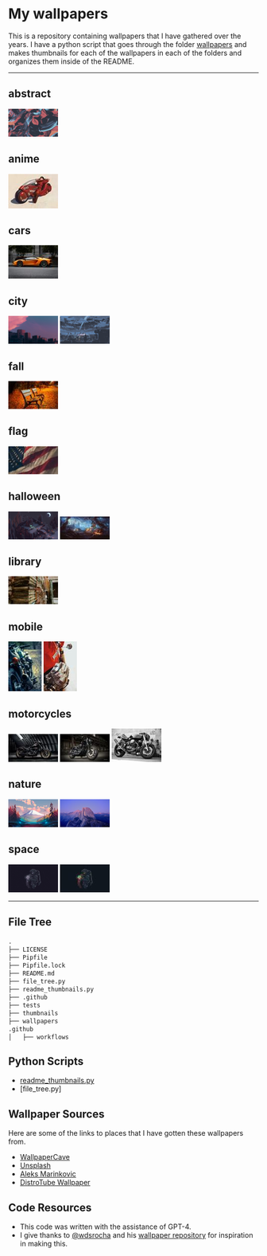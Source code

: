 # My wallpapers

This is a repository containing wallpapers that I have gathered over the years. I have a python script that goes through the folder [wallpapers](/wallpapers) and makes thumbnails for each of the wallpapers in each of the folders and organizes them inside of the README.

---

<!-- THUMBNAILS_START -->

## abstract

[![ign_colorful.png](thumbnails/abstract/ign_colorful.png)](wallpapers/abstract/ign_colorful.png)

## anime

[![ilya_kuvshinov_06.jpeg](thumbnails/anime/ilya_kuvshinov_06.jpeg)](wallpapers/anime/ilya_kuvshinov_06.jpeg)

## cars

[![kevin-bhagat-3cLpiv8h5so-unsplash.jpg](thumbnails/cars/kevin-bhagat-3cLpiv8h5so-unsplash.jpg)](wallpapers/cars/kevin-bhagat-3cLpiv8h5so-unsplash.jpg)

## city

[![evening-sky.png](thumbnails/city/evening-sky.png)](wallpapers/city/evening-sky.png) [![ign_dudeOnBuilding3.png](thumbnails/city/ign_dudeOnBuilding3.png)](wallpapers/city/ign_dudeOnBuilding3.png)

## fall

[![0266.jpg](thumbnails/fall/0266.jpg)](wallpapers/fall/0266.jpg)

## flag

[![samuel-branch-ZPVisr0s_hQ-unsplash.jpg](thumbnails/flag/samuel-branch-ZPVisr0s_hQ-unsplash.jpg)](wallpapers/flag/samuel-branch-ZPVisr0s_hQ-unsplash.jpg)

## halloween

[![ghfw94chrlt91.png](thumbnails/halloween/ghfw94chrlt91.png)](wallpapers/halloween/ghfw94chrlt91.png) [![wp4767418.jpg](thumbnails/halloween/wp4767418.jpg)](wallpapers/halloween/wp4767418.jpg)

## library

[![0166.jpg](thumbnails/library/0166.jpg)](wallpapers/library/0166.jpg)

## mobile

[![121cff020cb2f670e7c56190b3b57f7b.jpg](thumbnails/mobile/121cff020cb2f670e7c56190b3b57f7b.jpg)](wallpapers/mobile/121cff020cb2f670e7c56190b3b57f7b.jpg) [![aleks-marinkovic-rvziaOyz9_Y-unsplash.jpg](thumbnails/mobile/aleks-marinkovic-rvziaOyz9_Y-unsplash.jpg)](wallpapers/mobile/aleks-marinkovic-rvziaOyz9_Y-unsplash.jpg)

## motorcycles

[![wp10762147-harley-davidson-dyna-wallpapers.jpg](thumbnails/motorcycles/wp10762147-harley-davidson-dyna-wallpapers.jpg)](wallpapers/motorcycles/wp10762147-harley-davidson-dyna-wallpapers.jpg) [![wp10762149.jpg](thumbnails/motorcycles/wp10762149.jpg)](wallpapers/motorcycles/wp10762149.jpg) [![wp6959117.jpg](thumbnails/motorcycles/wp6959117.jpg)](wallpapers/motorcycles/wp6959117.jpg)

## nature

[![forrest.png](thumbnails/nature/forrest.png)](wallpapers/nature/forrest.png) [![yosemite.png](thumbnails/nature/yosemite.png)](wallpapers/nature/yosemite.png)

## space

[![2e3e68fb-b6da-4bb6-8ad3-9a2d335340af.png](thumbnails/space/2e3e68fb-b6da-4bb6-8ad3-9a2d335340af.png)](wallpapers/space/2e3e68fb-b6da-4bb6-8ad3-9a2d335340af.png) [![astronaut-jellyfish-space-digital-art-uhdpaper.com-4K-107.jpg](thumbnails/space/astronaut-jellyfish-space-digital-art-uhdpaper.com-4K-107.jpg)](wallpapers/space/astronaut-jellyfish-space-digital-art-uhdpaper.com-4K-107.jpg)

<!-- THUMBNAILS_END -->

---

## File Tree

<!-- BEGIN FILE TREE -->
```text
.
├── LICENSE
├── Pipfile
├── Pipfile.lock
├── README.md
├── file_tree.py
├── readme_thumbnails.py
├── .github
├── tests
├── thumbnails
├── wallpapers
.github
│   ├── workflows
```
<!-- END FILE TREE -->

## Python Scripts

- [readme_thumbnails.py](readme_thumbnails.py)
- [file_tree.py]

## Wallpaper Sources

Here are some of the links to places that I have gotten these wallpapers from.

- [WallpaperCave](https://wallpapercave.com/)
- [Unsplash](https://unsplash.com)
- [Aleks Marinkovic](https://unsplash.com/@aleks_marinkovic)
- [DistroTube Wallpaper](https://gitlab.com/dwt1/wallpapers)

## Code Resources

- This code was written with the assistance of GPT-4.
- I give thanks to [@wdsrocha](https://github.com/wdsrocha) and his [wallpaper repository](https://github.com/wdsrocha/wallpapers) for inspiration in making this.
